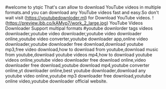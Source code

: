 #welcome to ytqic
That's can allow to download YouTube videos in multiple formats.and you can download any YouTube videos fast and easy.So don't wait visit (https://youtubedownloder.ml) for Download YouTube videos.
!(https://preview.ibb.co/kAMyp7/work_2_large.jpg)
YouTube Videos Downloader Support multipal formats
#youtube downlorder tags
videos downloader,youtube video downloader,youtube video downloader online,youtube video converter,youtube downloader app,online video downloader,youtube downloader free download,download youtube mp3,free video download,how to download from youtube,download music from youtube,download youtube videos mp4,how to download youtube videos online,youtube video downloader free download online,video downloader free download,youtube download mp4,youtube converter online,yt downloader online,best youtube downloader,download any youtube video online,youtube mp3 downloader free download,youtube online video,youtube downloader official website.
